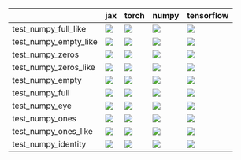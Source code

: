 |                       | jax                                                                                                                                                                                    | torch                                                                                                                                                                                  | numpy                                                                                                                                                                                  | tensorflow                                                                                                                                                                             |
|:----------------------|:---------------------------------------------------------------------------------------------------------------------------------------------------------------------------------------|:---------------------------------------------------------------------------------------------------------------------------------------------------------------------------------------|:---------------------------------------------------------------------------------------------------------------------------------------------------------------------------------------|:---------------------------------------------------------------------------------------------------------------------------------------------------------------------------------------|
| test_numpy_full_like  | <a href="https://github.com/unifyai/ivy/actions/runs/3983379473/jobs/6828659468" rel="noopener noreferrer" target="_blank"><img src=https://img.shields.io/badge/-success-success></a> | <a href="https://github.com/unifyai/ivy/actions/runs/3983379473/jobs/6828659468" rel="noopener noreferrer" target="_blank"><img src=https://img.shields.io/badge/-success-success></a> | <a href="https://github.com/unifyai/ivy/actions/runs/3983379473/jobs/6828659468" rel="noopener noreferrer" target="_blank"><img src=https://img.shields.io/badge/-success-success></a> | <a href="https://github.com/unifyai/ivy/actions/runs/3983379473/jobs/6828659468" rel="noopener noreferrer" target="_blank"><img src=https://img.shields.io/badge/-success-success></a> |
| test_numpy_empty_like | <a href="https://github.com/unifyai/ivy/actions/runs/3983379473/jobs/6828659468" rel="noopener noreferrer" target="_blank"><img src=https://img.shields.io/badge/-success-success></a> | <a href="https://github.com/unifyai/ivy/actions/runs/3983379473/jobs/6828659468" rel="noopener noreferrer" target="_blank"><img src=https://img.shields.io/badge/-success-success></a> | <a href="https://github.com/unifyai/ivy/actions/runs/3983379473/jobs/6828659468" rel="noopener noreferrer" target="_blank"><img src=https://img.shields.io/badge/-success-success></a> | <a href="https://github.com/unifyai/ivy/actions/runs/3983379473/jobs/6828659468" rel="noopener noreferrer" target="_blank"><img src=https://img.shields.io/badge/-success-success></a> |
| test_numpy_zeros      | <a href="https://github.com/unifyai/ivy/actions/runs/3983379473/jobs/6828659468" rel="noopener noreferrer" target="_blank"><img src=https://img.shields.io/badge/-success-success></a> | <a href="https://github.com/unifyai/ivy/actions/runs/3998037581/jobs/6860199328" rel="noopener noreferrer" target="_blank"><img src=https://img.shields.io/badge/-success-success></a> | <a href="https://github.com/unifyai/ivy/actions/runs/3998037581/jobs/6860186986" rel="noopener noreferrer" target="_blank"><img src=https://img.shields.io/badge/-success-success></a> | <a href="https://github.com/unifyai/ivy/actions/runs/3983379473/jobs/6828659468" rel="noopener noreferrer" target="_blank"><img src=https://img.shields.io/badge/-success-success></a> |
| test_numpy_zeros_like | <a href="https://github.com/unifyai/ivy/actions/runs/3983379473/jobs/6828659468" rel="noopener noreferrer" target="_blank"><img src=https://img.shields.io/badge/-success-success></a> | <a href="https://github.com/unifyai/ivy/actions/runs/3983379473/jobs/6828659468" rel="noopener noreferrer" target="_blank"><img src=https://img.shields.io/badge/-success-success></a> | <a href="https://github.com/unifyai/ivy/actions/runs/3983379473/jobs/6828659468" rel="noopener noreferrer" target="_blank"><img src=https://img.shields.io/badge/-success-success></a> | <a href="https://github.com/unifyai/ivy/actions/runs/3983379473/jobs/6828659468" rel="noopener noreferrer" target="_blank"><img src=https://img.shields.io/badge/-success-success></a> |
| test_numpy_empty      | <a href="https://github.com/unifyai/ivy/actions/runs/3998037581/jobs/6860207786" rel="noopener noreferrer" target="_blank"><img src=https://img.shields.io/badge/-success-success></a> | <a href="https://github.com/unifyai/ivy/actions/runs/3998037581/jobs/6860198448" rel="noopener noreferrer" target="_blank"><img src=https://img.shields.io/badge/-success-success></a> | <a href="https://github.com/unifyai/ivy/actions/runs/3983379473/jobs/6828659468" rel="noopener noreferrer" target="_blank"><img src=https://img.shields.io/badge/-success-success></a> | <a href="https://github.com/unifyai/ivy/actions/runs/3998037581/jobs/6860210485" rel="noopener noreferrer" target="_blank"><img src=https://img.shields.io/badge/-success-success></a> |
| test_numpy_full       | <a href="https://github.com/unifyai/ivy/actions/runs/3998037581/jobs/6860194303" rel="noopener noreferrer" target="_blank"><img src=https://img.shields.io/badge/-success-success></a> | <a href="https://github.com/unifyai/ivy/actions/runs/3983379473/jobs/6828659468" rel="noopener noreferrer" target="_blank"><img src=https://img.shields.io/badge/-success-success></a> | <a href="https://github.com/unifyai/ivy/actions/runs/3983379473/jobs/6828659468" rel="noopener noreferrer" target="_blank"><img src=https://img.shields.io/badge/-success-success></a> | <a href="https://github.com/unifyai/ivy/actions/runs/3998037581/jobs/6860215484" rel="noopener noreferrer" target="_blank"><img src=https://img.shields.io/badge/-success-success></a> |
| test_numpy_eye        | <a href="https://github.com/unifyai/ivy/actions/runs/3983379473/jobs/6828659468" rel="noopener noreferrer" target="_blank"><img src=https://img.shields.io/badge/-success-success></a> | <a href="https://github.com/unifyai/ivy/actions/runs/3983379473/jobs/6828659468" rel="noopener noreferrer" target="_blank"><img src=https://img.shields.io/badge/-success-success></a> | <a href="https://github.com/unifyai/ivy/actions/runs/3983379473/jobs/6828659468" rel="noopener noreferrer" target="_blank"><img src=https://img.shields.io/badge/-success-success></a> | <a href="https://github.com/unifyai/ivy/actions/runs/3983379473/jobs/6828659468" rel="noopener noreferrer" target="_blank"><img src=https://img.shields.io/badge/-success-success></a> |
| test_numpy_ones       | <a href="https://github.com/unifyai/ivy/actions/runs/3998037581/jobs/6860201068" rel="noopener noreferrer" target="_blank"><img src=https://img.shields.io/badge/-success-success></a> | <a href="https://github.com/unifyai/ivy/actions/runs/3983379473/jobs/6828659468" rel="noopener noreferrer" target="_blank"><img src=https://img.shields.io/badge/-success-success></a> | <a href="https://github.com/unifyai/ivy/actions/runs/3983379473/jobs/6828659468" rel="noopener noreferrer" target="_blank"><img src=https://img.shields.io/badge/-success-success></a> | <a href="https://github.com/unifyai/ivy/actions/runs/3998037581/jobs/6860202975" rel="noopener noreferrer" target="_blank"><img src=https://img.shields.io/badge/-success-success></a> |
| test_numpy_ones_like  | <a href="https://github.com/unifyai/ivy/actions/runs/3983379473/jobs/6828659468" rel="noopener noreferrer" target="_blank"><img src=https://img.shields.io/badge/-success-success></a> | <a href="https://github.com/unifyai/ivy/actions/runs/3983379473/jobs/6828659468" rel="noopener noreferrer" target="_blank"><img src=https://img.shields.io/badge/-success-success></a> | <a href="https://github.com/unifyai/ivy/actions/runs/3983379473/jobs/6828659468" rel="noopener noreferrer" target="_blank"><img src=https://img.shields.io/badge/-success-success></a> | <a href="https://github.com/unifyai/ivy/actions/runs/3983379473/jobs/6828659468" rel="noopener noreferrer" target="_blank"><img src=https://img.shields.io/badge/-success-success></a> |
| test_numpy_identity   | <a href="https://github.com/unifyai/ivy/actions/runs/3983379473/jobs/6828659468" rel="noopener noreferrer" target="_blank"><img src=https://img.shields.io/badge/-success-success></a> | <a href="https://github.com/unifyai/ivy/actions/runs/3983379473/jobs/6828659468" rel="noopener noreferrer" target="_blank"><img src=https://img.shields.io/badge/-success-success></a> | <a href="https://github.com/unifyai/ivy/actions/runs/3983379473/jobs/6828659468" rel="noopener noreferrer" target="_blank"><img src=https://img.shields.io/badge/-success-success></a> | <a href="https://github.com/unifyai/ivy/actions/runs/3983379473/jobs/6828659468" rel="noopener noreferrer" target="_blank"><img src=https://img.shields.io/badge/-success-success></a> |